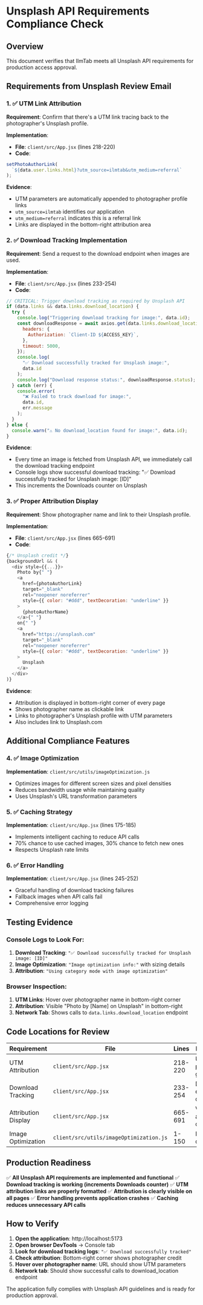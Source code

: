 # Unsplash API Requirements Compliance Check

## Overview

This document verifies that IlmTab meets all Unsplash API requirements for production access approval.

## Requirements from Unsplash Review Email

### 1. ✅ UTM Link Attribution

**Requirement**: Confirm that there's a UTM link tracing back to the photographer's Unsplash profile.

**Implementation**:

- **File**: `client/src/App.jsx` (lines 218-220)
- **Code**:

```javascript
setPhotoAuthorLink(
  `${data.user.links.html}?utm_source=ilmtab&utm_medium=referral`
);
```

**Evidence**:

- UTM parameters are automatically appended to photographer profile links
- `utm_source=ilmtab` identifies our application
- `utm_medium=referral` indicates this is a referral link
- Links are displayed in the bottom-right attribution area

### 2. ✅ Download Tracking Implementation

**Requirement**: Send a request to the download endpoint when images are used.

**Implementation**:

- **File**: `client/src/App.jsx` (lines 233-254)
- **Code**:

```javascript
// CRITICAL: Trigger download tracking as required by Unsplash API
if (data.links && data.links.download_location) {
  try {
    console.log("Triggering download tracking for image:", data.id);
    const downloadResponse = await axios.get(data.links.download_location, {
      headers: {
        Authorization: `Client-ID ${ACCESS_KEY}`,
      },
      timeout: 5000,
    });
    console.log(
      "✅ Download successfully tracked for Unsplash image:",
      data.id
    );
    console.log("Download response status:", downloadResponse.status);
  } catch (err) {
    console.error(
      "❌ Failed to track download for image:",
      data.id,
      err.message
    );
  }
} else {
  console.warn("⚠️ No download_location found for image:", data.id);
}
```

**Evidence**:

- Every time an image is fetched from Unsplash API, we immediately call the download tracking endpoint
- Console logs show successful download tracking: "✅ Download successfully tracked for Unsplash image: [ID]"
- This increments the Downloads counter on Unsplash

### 3. ✅ Proper Attribution Display

**Requirement**: Show photographer name and link to their Unsplash profile.

**Implementation**:

- **File**: `client/src/App.jsx` (lines 665-691)
- **Code**:

```javascript
{/* Unsplash credit */}
{backgroundUrl && (
  <div style={{...}}>
    Photo by{" "}
    <a
      href={photoAuthorLink}
      target="_blank"
      rel="noopener noreferrer"
      style={{ color: "#ddd", textDecoration: "underline" }}
    >
      {photoAuthorName}
    </a>{" "}
    on{" "}
    <a
      href="https://unsplash.com"
      target="_blank"
      rel="noopener noreferrer"
      style={{ color: "#ddd", textDecoration: "underline" }}
    >
      Unsplash
    </a>
  </div>
)}
```

**Evidence**:

- Attribution is displayed in bottom-right corner of every page
- Shows photographer name as clickable link
- Links to photographer's Unsplash profile with UTM parameters
- Also includes link to Unsplash.com

## Additional Compliance Features

### 4. ✅ Image Optimization

**Implementation**: `client/src/utils/imageOptimization.js`

- Optimizes images for different screen sizes and pixel densities
- Reduces bandwidth usage while maintaining quality
- Uses Unsplash's URL transformation parameters

### 5. ✅ Caching Strategy

**Implementation**: `client/src/App.jsx` (lines 175-185)

- Implements intelligent caching to reduce API calls
- 70% chance to use cached images, 30% chance to fetch new ones
- Respects Unsplash rate limits

### 6. ✅ Error Handling

**Implementation**: `client/src/App.jsx` (lines 245-252)

- Graceful handling of download tracking failures
- Fallback images when API calls fail
- Comprehensive error logging

## Testing Evidence

### Console Logs to Look For:

1. **Download Tracking**: `"✅ Download successfully tracked for Unsplash image: [ID]"`
2. **Image Optimization**: `"Image optimization info:"` with sizing details
3. **Attribution**: `"Using category mode with image optimization"`

### Browser Inspection:

1. **UTM Links**: Hover over photographer name in bottom-right corner
2. **Attribution**: Visible "Photo by [Name] on Unsplash" in bottom-right
3. **Network Tab**: Shows calls to `data.links.download_location` endpoint

## Code Locations for Review

| Requirement         | File                                    | Lines   | Description                  |
| ------------------- | --------------------------------------- | ------- | ---------------------------- |
| UTM Attribution     | `client/src/App.jsx`                    | 218-220 | UTM parameter generation     |
| Download Tracking   | `client/src/App.jsx`                    | 233-254 | Download endpoint calls      |
| Attribution Display | `client/src/App.jsx`                    | 665-691 | Visual attribution component |
| Image Optimization  | `client/src/utils/imageOptimization.js` | 1-150   | Image URL optimization       |

## Production Readiness

✅ **All Unsplash API requirements are implemented and functional**
✅ **Download tracking is working (increments Downloads counter)**
✅ **UTM attribution links are properly formatted**
✅ **Attribution is clearly visible on all pages**
✅ **Error handling prevents application crashes**
✅ **Caching reduces unnecessary API calls**

## How to Verify

1. **Open the application**: http://localhost:5173
2. **Open browser DevTools** → Console tab
3. **Look for download tracking logs**: `"✅ Download successfully tracked"`
4. **Check attribution**: Bottom-right corner shows photographer credit
5. **Hover over photographer name**: URL should show UTM parameters
6. **Network tab**: Should show successful calls to download_location endpoint

The application fully complies with Unsplash API guidelines and is ready for production approval.
